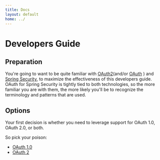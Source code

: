 ```yaml
---
title: Docs
layout: default
home: ../
---
```



# Developers Guide

## Preparation

You're going to want to be quite familiar with
[OAuth2](https://tools.ietf.org/html/draft-ietf-oauth-v2)(and/or
[OAuth](https://oauth.net) ) and
[Spring Security](https://docs.spring.io/spring-security/site/),
to maximize the effectiveness of this developers guide. OAuth for
Spring Security is tightly tied to both technologies, so the more
familiar you are with them, the more likely you'll be to recognize the
terminology and patterns that are used.

## Options

Your first decision is whether you need to leverage support for OAuth 1.0, OAuth 2.0, or both.

So pick your poison:

* [OAuth 1.0](oauth1.html)
* [OAuth 2](oauth2.html)
